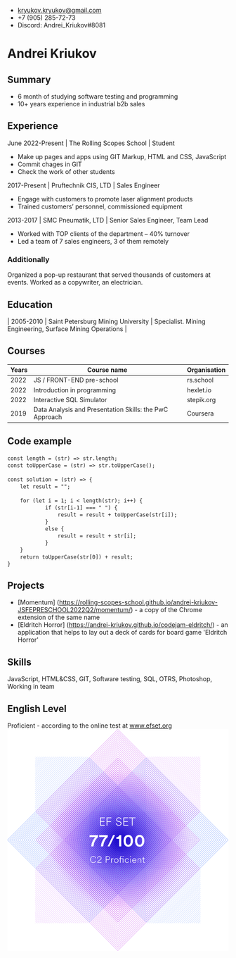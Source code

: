 - kryukov.kryukov@gmail.com
- +7 (905) 285-72-73
- Discord: Andrei_Kriukov#8081
	
# Andrei Kriukov

## Summary

- 6 month of studying software testing and programming 
- 10+ years experience in industrial b2b sales

## Experience

June 2022-Present | The Rolling Scopes School | Student

- Make up pages and apps using GIT Markup, HTML and CSS, JavaScript
- Commit chages in GIT
- Check the work of other students


2017-Present | Pruftechnik CIS, LTD | Sales Engineer

- Engage with customers to promote laser alignment products
- Trained customers’ personnel, commissioned equipment

2013-2017 | SMC Pneumatik, LTD | Senior Sales Engineer, Team Lead

- Worked with TOP clients of the department – 40% turnover
- Led a team of 7 sales engineers, 3 of them remotely

### Additionally
Organized a pop-up restaurant that served thousands of customers at events. Worked as a copywriter, an electrician.

## Education

| 2005-2010 | Saint Petersburg Mining University | Specialist. Mining Engineering, Surface Mining Operations |

## Courses
| Years | Course name | Organisation |
| ---- | -------------------------------------- | ----------- |
| 2022 | JS / FRONT-END pre-school | rs.school |
| 2022 | Introduction in programming | hexlet.io |
| 2022 | Interactive SQL Simulator | stepik.org |
| 2019 |  Data Analysis and Presentation Skills: the PwC Approach | Coursera |

## Code example
```
const length = (str) => str.length;
const toUpperCase = (str) => str.toUpperCase();

const solution = (str) => {
    let result = ""; 

    for (let i = 1; i < length(str); i++) {
            if (str[i-1] === " ") {
                result = result + toUpperCase(str[i]);
            }
            else {
                result = result + str[i];   
            }
    }
    return toUpperCase(str[0]) + result;
}
```

## Projects

- [Momentum] (https://rolling-scopes-school.github.io/andrei-kriukov-JSFEPRESCHOOL2022Q2/momentum/) - a copy of the Chrome extension of the same name
- [Eldritch Horror] (https://andrei-kriukov.github.io/codejam-eldritch/) - an application that helps to lay out a deck of cards for board game 'Eldritch Horror'



## Skills
JavaScript, HTML&CSS, GIT, Software testing, SQL, OTRS, Photoshop, Working in team

## English Level
Proficient - according to the online test at www.efset.org
![EF certificate](assets/img/certificate_77.png)

